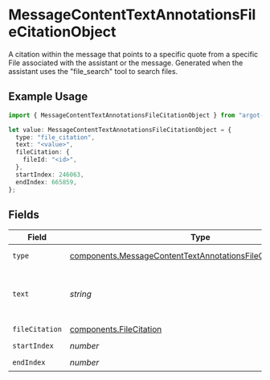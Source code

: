 # MessageContentTextAnnotationsFileCitationObject

A citation within the message that points to a specific quote from a specific File associated with the assistant or the message. Generated when the assistant uses the "file_search" tool to search files.

## Example Usage

```typescript
import { MessageContentTextAnnotationsFileCitationObject } from "argot-open-ai/models/components";

let value: MessageContentTextAnnotationsFileCitationObject = {
  type: "file_citation",
  text: "<value>",
  fileCitation: {
    fileId: "<id>",
  },
  startIndex: 246063,
  endIndex: 665859,
};
```

## Fields

| Field                                                                                                                                            | Type                                                                                                                                             | Required                                                                                                                                         | Description                                                                                                                                      |
| ------------------------------------------------------------------------------------------------------------------------------------------------ | ------------------------------------------------------------------------------------------------------------------------------------------------ | ------------------------------------------------------------------------------------------------------------------------------------------------ | ------------------------------------------------------------------------------------------------------------------------------------------------ |
| `type`                                                                                                                                           | [components.MessageContentTextAnnotationsFileCitationObjectType](../../models/components/messagecontenttextannotationsfilecitationobjecttype.md) | :heavy_check_mark:                                                                                                                               | Always `file_citation`.                                                                                                                          |
| `text`                                                                                                                                           | *string*                                                                                                                                         | :heavy_check_mark:                                                                                                                               | The text in the message content that needs to be replaced.                                                                                       |
| `fileCitation`                                                                                                                                   | [components.FileCitation](../../models/components/filecitation.md)                                                                               | :heavy_check_mark:                                                                                                                               | N/A                                                                                                                                              |
| `startIndex`                                                                                                                                     | *number*                                                                                                                                         | :heavy_check_mark:                                                                                                                               | N/A                                                                                                                                              |
| `endIndex`                                                                                                                                       | *number*                                                                                                                                         | :heavy_check_mark:                                                                                                                               | N/A                                                                                                                                              |